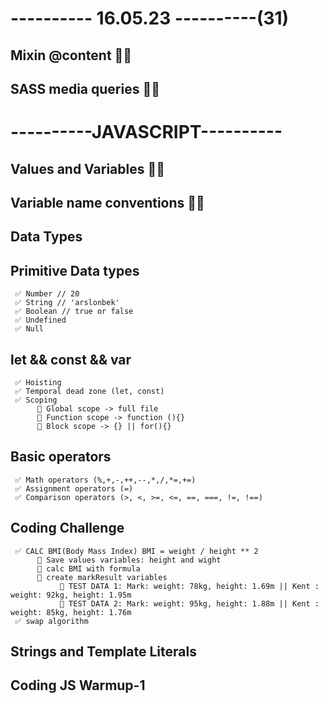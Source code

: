 # ---------- 16.05.23 ----------(31)

## Mixin @content 👍🏻

## SASS media queries 👍🏻

# ----------JAVASCRIPT----------

## Values and Variables 👍🏻

## Variable name conventions 👍🏻

## Data Types

## Primitive Data types

     ✅ Number // 20
     ✅ String // 'arslonbek'
     ✅ Boolean // true or false
     ✅ Undefined
     ✅ Null

## let && const && var

     ✅ Hoisting
     ✅ Temporal dead zone (let, const)
     ✅ Scoping
          🔷 Global scope -> full file
          🔷 Function scope -> function (){}
          🔷 Block scope -> {} || for(){}

## Basic operators

     ✅ Math operators (%,+,-,++,--,*,/,*=,+=)
     ✅ Assignment operators (=)
     ✅ Comparison operators (>, <, >=, <=, ==, ===, !=, !==)

## Coding Challenge

     ✅ CALC BMI(Body Mass Index) BMI = weight / height ** 2
          🔷 Save values variables: height and wight
          🔷 calc BMI with formula
          🔷 create markResult variables
               🎁 TEST DATA 1: Mark: weight: 78kg, height: 1.69m || Kent : weight: 92kg, height: 1.95m
               🎁 TEST DATA 2: Mark: weight: 95kg, height: 1.88m || Kent : weight: 85kg, height: 1.76m
     ✅ swap algorithm

## Strings and Template Literals

## Coding JS Warmup-1
